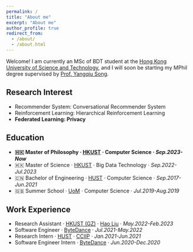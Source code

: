 ```yaml
---
permalink: /
title: "About me"
excerpt: "About me"
author_profile: true
redirect_from: 
  - /about/
  - /about.html
---
```


Welcome! I am currently an MSc of BDT student at the [Hong Kong University of Science and Technology](https://hkust.edu.hk/), and I will soon be starting my MPhil degree supervised by [Prof. Yangqiu Song](https://hkust.edu.hk/).

## Research Interest
- Recommender System: Conversational Recommender System
- Reinforcement Learning: Hierarchical Reinforcement Learning
- **Federated Learning: Privacy**


## Education
- **🇭🇰 Master of Philosophy · [HKUST](https://hkust.edu.hk/) · Computer Science · *Sep.2023-Now***
- 🇭🇰 Master of Science · [HKUST](https://hkust.edu.hk/) · Big Data Technology · *Sep.2022-Jul.2023*
- 🇨🇳 Bachelor of Engineering · [HUST](https://hust.edu.cn/) · Computer Science · *Sep.2017-Jun.2021*
- 🇬🇧 Summer School · [UoM](https://www.manchester.ac.uk/) · Computer Science · *Jul.2019-Aug.2019*

## Work Experience
- Research Assistant · [HKUST (GZ)](https://hkust-gz.edu.cn/) · [Hao Liu](https://raymondhliu.github.io/) · *May.2022-Feb.2023*
- Software Engineer · [ByteDance](https://www.bytedance.com) · *Jul.2021-May.2022*
- Research Intern · [HUST](https://hust.edu.cn/) · [CCIIP](http://cciip.cs.hust.edu.cn/) · *Jan.2021-Jun.2021*
- Software Engineer Intern · [ByteDance](https://www.bytedance.com) · *Jun.2020-Dec.2020*
